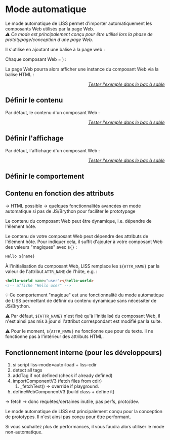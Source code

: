 <!DOCTYPE html>
<html lang="fr">
    <head>
        <meta charset="utf8"/>
        <title>LISS</title>
        <meta name="color-scheme" content="dark light">
        <meta name="viewport" content="width=device-width, initial-scale=1"/>
        <link   href="./index.css"  rel="stylesheet" blocking="render">
        <script  src="./index.js"  type="module"     blocking="render" async></script>
    </head>
    <body code-langs="js,bry">
        <main>

# Mode automatique

Le mode automatique de LISS permet d'importer automatiquement les composants Web utilisés par la page Web.\
*⚠ Ce mode est principalement conçu pour être utilisé lors la phase de prototypage/conception d'une page Web.*

Il s'utilise en ajoutant une balise <script type="c-html"><script></script> à la page web :
<script type="c-html">
    <!DOCTYPE html>
    <html>
        <head>
            ...
            <script type="module" src="<h>$LISS</h>"
                liss-cdir="<h>$CDIR</h>"
                liss-mode="auto-load"
            ><xscript>
        </head>
        <body>...<xbody>
    </html>
</script>

Chaque composant Web <script type="c-text"><h>$NAME</h></script> est alors défini par un ensemble de fichiers contenus dans le dossier <script type="c-text"><h>$CDIR</h>/<h>$NAME</h>/</script>.\
Concrètement, votre projet pourra avoir l'arborescence suivante (avec <script type="c-text"><h>$CDIR</h></script> = <script type="c-text">/components/</script>) :

<script type="c-bash">
├── index.html # votre page web.
├── LISS.js    # la bibliothèque LISS
└── components # <h>$CDIR</h>, le répertoire contenant vos composants Web.
    └── hello-world    # défini le composant Web "hello-world".
        ├── index.html # le contenu  du composant Web "hello-world".
        └── index.css  # l'affichage du composant Web "hello-world".
</script>

La page Web pourra alors afficher une instance du composant Web via la balise HTML <script type="c-text"><<h>$NAME</h>></script> :

<liss-playground name="hello-world" show="page.html,output">
</liss-playground>
<div style="text-align:right"><a href="../../../playground/?example=hello-world"><i>Tester l'exemple dans le bac à sable</i></a></div>

## Définir le contenu

Par défaut, le contenu d'un composant Web <script type="c-text"><h>$NAME</h></script> est défini par le fichier <script type="c-text"><h>$CDIR</h>/<h>$NAME</h>/index.html</script> :

<liss-playground name="hello-world" show="index.html,output">
</liss-playground>
<div style="text-align:right"><a href="../../../playground/?example=hello-world"><i>Tester l'exemple dans le bac à sable</i></a></div>

## Définir l'affichage

Par défaut, l'affichage d'un composant Web <script type="c-text"><h>$NAME</h></script> est défini par le fichier <script type="c-text"><h>$CDIR</h>/<h>$NAME</h>/index.css</script> :

<liss-playground name="hello-world" show="index.css,output">
</liss-playground>
<div style="text-align:right"><a href="../../../playground/?example=hello-world"><i>Tester l'exemple dans le bac à sable</i></a></div>

## Définir le comportement

## Contenu en fonction des attributs


-> HTML possible
-> quelques fonctionnalités avancées en mode automatique si pas de JS/Brython pour faciliter le prototypage

Le contenu du composant Web peut être dynamique, i.e. dépendre de l'élément hôte.

Le contenu de votre composant Web peut dépendre des attributs de l'élément hôte.
Pour indiquer cela, il suffit d'ajouter à votre composant Web des valeurs "magiques" avec `${}` :
```html
Hello ${name}
```

À l'initialisation du composant Web, LISS remplace les `${ATTR_NAME}` par la valeur de l'attribut `ATTR_NAME` de l'hôte, e.g. :
```html
<hello-world name="user"></hello-world>
<!-- affiche "Hello user" -->
```

💡 Ce comportement "magique" est une fonctionnalité du mode automatique de LISS permettant de définir du contenu dynamique sans nécessiter de JS/Brython.

⚠ Par défaut, `${ATTR_NAME}` n'est fixé qu'à l'initialisé du composant Web, il n'est ainsi pas mis à jour si l'attribut correspondant est modifié par la suite.

⚠ Pour le moment, `${ATTR_NAME}` ne fonctionne que pour du texte. Il ne fonctionne pas à l'intérieur des attributs HTML.

## Fonctionnement interne (pour les développeurs)

1. si script liss-mode=auto-load + liss-cdir
1. detect all tags
1. addTag if not defined (check if already defined)
1. importComponentV3 (fetch files from cdir)
    1. _fetchText() => override if playground.
1. defineWebComponentV3 (build class + define it)


-> fetch
-> donc requêtes/certaines inutile, pas perfs, proto/dev.

Le mode automatique de LISS est principalement conçu pour la conception de prototypes. Il n'est ainsi pas conçu pour être performant.

Si vous souhaitez plus de performances, il vous faudra alors utiliser le mode non-automatique.

</main>
    </body>
</html>